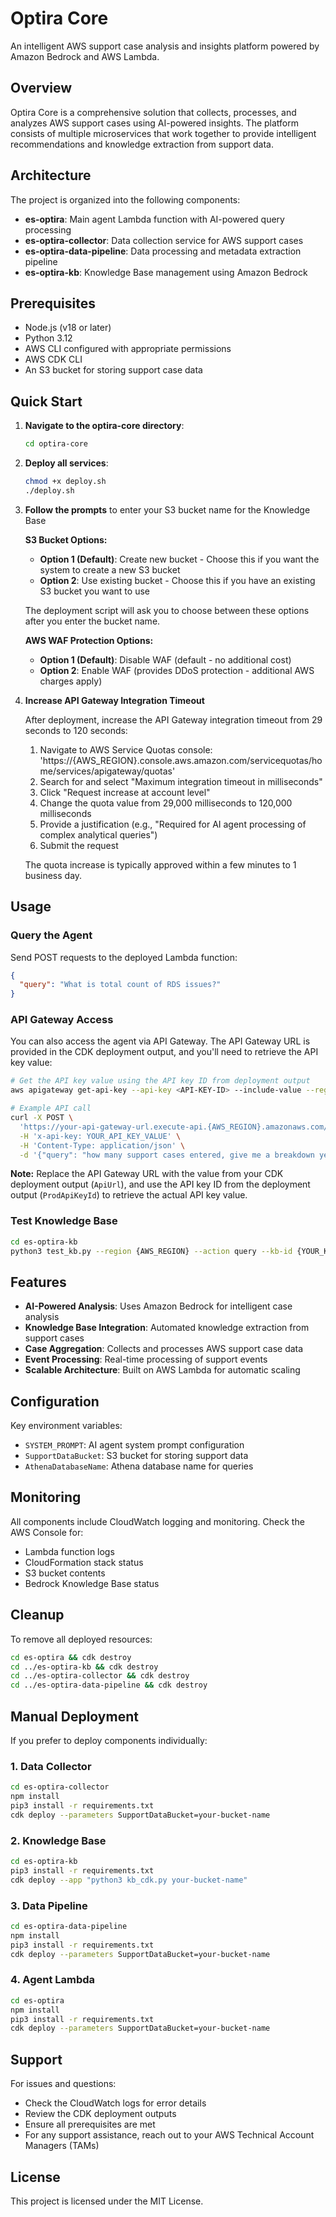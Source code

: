 # Optira Core

An intelligent AWS support case analysis and insights platform powered by Amazon Bedrock and AWS Lambda.

## Overview

Optira Core is a comprehensive solution that collects, processes, and analyzes AWS support cases using AI-powered insights. The platform consists of multiple microservices that work together to provide intelligent recommendations and knowledge extraction from support data.

## Architecture

The project is organized into the following components:

- **es-optira**: Main agent Lambda function with AI-powered query processing
- **es-optira-collector**: Data collection service for AWS support cases
- **es-optira-data-pipeline**: Data processing and metadata extraction pipeline
- **es-optira-kb**: Knowledge Base management using Amazon Bedrock

## Prerequisites

- Node.js (v18 or later)
- Python 3.12
- AWS CLI configured with appropriate permissions
- AWS CDK CLI
- An S3 bucket for storing support case data

## Quick Start

1. **Navigate to the optira-core directory**:
   ```bash
   cd optira-core
   ```

2. **Deploy all services**:
   ```bash
   chmod +x deploy.sh
   ./deploy.sh
   ```

3. **Follow the prompts** to enter your S3 bucket name for the Knowledge Base

   **S3 Bucket Options:**
   - **Option 1 (Default)**: Create new bucket - Choose this if you want the system to create a new S3 bucket
   - **Option 2**: Use existing bucket - Choose this if you have an existing S3 bucket you want to use

   The deployment script will ask you to choose between these options after you enter the bucket name.
   
   **AWS WAF Protection Options:**
   - **Option 1 (Default)**: Disable WAF (default - no additional cost)
   - **Option 2**: Enable WAF (provides DDoS protection - additional AWS charges apply)

4. **Increase API Gateway Integration Timeout**

   After deployment, increase the API Gateway integration timeout from 29 seconds to 120 seconds:

   1. Navigate to AWS Service Quotas console: 'https://{AWS_REGION}.console.aws.amazon.com/servicequotas/home/services/apigateway/quotas'
   2. Search for and select "Maximum integration timeout in milliseconds"
   3. Click "Request increase at account level"
   4. Change the quota value from 29,000 milliseconds to 120,000 milliseconds
   5. Provide a justification (e.g., "Required for AI agent processing of complex analytical queries")
   6. Submit the request

   The quota increase is typically approved within a few minutes to 1 business day.

## Usage

### Query the Agent

Send POST requests to the deployed Lambda function:

```json
{
  "query": "What is total count of RDS issues?"
}
```

### API Gateway Access

You can also access the agent via API Gateway. The API Gateway URL is provided in the CDK deployment output, and you'll need to retrieve the API key value:

```bash
# Get the API key value using the API key ID from deployment output
aws apigateway get-api-key --api-key <API-KEY-ID> --include-value --region us-west-2

# Example API call
curl -X POST \
  'https://your-api-gateway-url.execute-api.{AWS_REGION}.amazonaws.com/prod/prompt' \
  -H 'x-api-key: YOUR_API_KEY_VALUE' \
  -H 'Content-Type: application/json' \
  -d '{"query": "how many support cases entered, give me a breakdown year by year?"}'
```

**Note:** Replace the API Gateway URL with the value from your CDK deployment output (`ApiUrl`), and use the API key ID from the deployment output (`ProdApiKeyId`) to retrieve the actual API key value.

### Test Knowledge Base

```bash
cd es-optira-kb
python3 test_kb.py --region {AWS_REGION} --action query --kb-id {YOUR_KB_ID} --query-text "Your question"
```

## Features

- **AI-Powered Analysis**: Uses Amazon Bedrock for intelligent case analysis
- **Knowledge Base Integration**: Automated knowledge extraction from support cases
- **Case Aggregation**: Collects and processes AWS support case data
- **Event Processing**: Real-time processing of support events
- **Scalable Architecture**: Built on AWS Lambda for automatic scaling

## Configuration

Key environment variables:

- `SYSTEM_PROMPT`: AI agent system prompt configuration
- `SupportDataBucket`: S3 bucket for storing support data
- `AthenaDatabaseName`: Athena database name for queries

## Monitoring

All components include CloudWatch logging and monitoring. Check the AWS Console for:

- Lambda function logs
- CloudFormation stack status
- S3 bucket contents
- Bedrock Knowledge Base status

## Cleanup

To remove all deployed resources:

```bash
cd es-optira && cdk destroy
cd ../es-optira-kb && cdk destroy
cd ../es-optira-collector && cdk destroy
cd ../es-optira-data-pipeline && cdk destroy
```

## Manual Deployment

If you prefer to deploy components individually:

### 1. Data Collector
```bash
cd es-optira-collector
npm install
pip3 install -r requirements.txt
cdk deploy --parameters SupportDataBucket=your-bucket-name
```

### 2. Knowledge Base
```bash
cd es-optira-kb
pip3 install -r requirements.txt
cdk deploy --app "python3 kb_cdk.py your-bucket-name"
```

### 3. Data Pipeline
```bash
cd es-optira-data-pipeline
npm install
pip3 install -r requirements.txt
cdk deploy --parameters SupportDataBucket=your-bucket-name
```

### 4. Agent Lambda
```bash
cd es-optira
npm install
pip3 install -r requirements.txt
cdk deploy --parameters SupportDataBucket=your-bucket-name
```

## Support

For issues and questions:
- Check the CloudWatch logs for error details
- Review the CDK deployment outputs
- Ensure all prerequisites are met
- For any support assistance, reach out to your AWS Technical Account Managers (TAMs)

## License

This project is licensed under the MIT License.